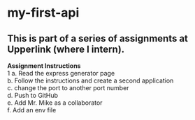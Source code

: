 # my-first-api

## This is part of a series of assignments at Upperlink (where I intern).  

**Assignment Instructions** <br>
1 a. Read the express generator page 		<br>
  b. Follow the instructions and create a second application 		<br>
  c. change the port to another port number 		<br>
  d. Push to GitHub 		<br>
  e. Add Mr. Mike as a collaborator 		<br>
  f. Add an env file  <br>
